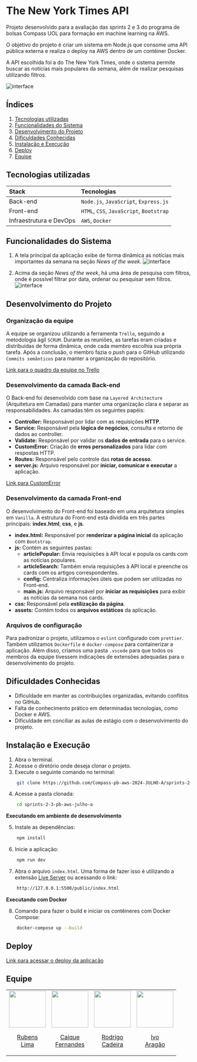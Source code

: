 # The New York Times API

Projeto desenvolvido para a avaliação das sprints 2 e 3 do programa de bolsas Compass UOL para formação em machine learning na AWS.

O objetivo do projeto é criar um sistema em Node.js que consome uma API pública externa e realiza o deploy na AWS dentro de um contêiner Docker.

A API escolhida foi a do The New York Times, onde o sistema permite buscar as notícias mais populares da semana, além de realizar pesquisas utilizando filtros.

![interface](https://live.staticflickr.com/65535/53930648062_34e371f9c7_h.jpg)

## Índices

1. [Tecnologias utilizadas](#tecnologias-utilizadas)
2. [Funcionalidades do Sistema](#funcionalidades-do-sistema)
3. [Desenvolvimento do Projeto](#desenvolvimento-do-projeto)
4. [Dificuldades Conhecidas](#dificuldades-conhecidas)
5. [Instalação e Execução](#instalação-e-execução)
6. [Deploy](#deploy)
7. [Equipe](#equipe)

## Tecnologias utilizadas

| Stack            | Tecnologias                             | 
| :--------------- | :-------------------------------------- |
| Back-end         | `Node.js`, `JavaScript`, `Express.js`   |
| Front-end        | `HTML`, `CSS`, `JavaScript`, `Bootstrap`| 
| Infraestrutura e DevOps | `AWS`, `Docker`                        | 

## Funcionalidades do Sistema

1. A tela principal da aplicação exibe de forma dinâmica as notícias mais importantes da semana na seção *News of the week*.
![interface](https://live.staticflickr.com/65535/53932267774_4fa45362c2_h.jpg)

2. Acima da seção *News of the week*, há uma área de pesquisa com filtros, onde é possível filtrar por data, ordenar ou pesquisar sem filtros.
![interface](https://live.staticflickr.com/65535/53932382770_fd533b8406_h.jpg)

## Desenvolvimento do Projeto

### Organização da equipe
A equipe se organizou utilizando a ferramenta `Trello`, seguindo a metodologia ágil `SCRUM`. Durante as reuniões, as tarefas eram criadas e distribuídas de forma dinâmica, onde cada membro escolhia sua própria tarefa. Após a conclusão, o membro fazia o *push* para o GitHub utilizando `Commits semânticos` para manter a organização do repositório.

[Link para o quadro da equipe no Trello](https://trello.com/invite/b/66a8dac8d51e1e89f636352d/ATTIe40537a430a2fbf44538e3dae1622ad0C46474B5/compass-pb-aws-2024-julho-a-sprints-2-3-pb-aws-julho-a)

### Desenvolvimento da camada Back-end
O Back-end foi desenvolvido com base na `Layered Architecture` (Arquitetura em Camadas) para manter uma organização clara e separar as responsabilidades. As camadas têm os seguintes papéis:

- **Controller:** Responsável por lidar com as requisições **HTTP**.
- **Service:** Responsável pela **lógica de negócios**, consulta e retorno de dados ao controller.
- **Validate:** Responsável por validar os **dados de entrada** para o service.
- **CustomError:** Criação de **erros personalizados** para lidar com respostas HTTP.
- **Routes:** Responsável pelo controle das **rotas de acesso**.
- **server.js:** Arquivo responsável por **iniciar, comunicar e executar** a aplicação.

[Link para CustomError](https://javascript.info/custom-errors)

### Desenvolvimento da camada Front-end
O desenvolvimento do Front-end foi baseado em uma arquitetura simples em `Vanilla`. A estrutura do Front-end está dividida em três partes principais: **index.html**, **css**, e **js**.

- **index.html:** Responsável por **renderizar a página inicial** da aplicação com `Bootstrap`.
- **js:** Contém as seguintes pastas:
    - **articlePopular:** Envia requisições à API local e popula os cards com as notícias populares.
    - **articleSearch:** Também envia requisições à API local e preenche os cards com os artigos correspondentes.
    - **config:** Centraliza informações úteis que podem ser utilizadas no Front-end.
    - **main.js:** Arquivo responsável por **iniciar as requisições** para exibir as notícias da semana nos cards.
- **css:** Responsável pela **estilização da página**.
- **assets:** Contém todos os **arquivos estáticos** da aplicação.

### Arquivos de configuração
Para padronizar o projeto, utilizamos o `eslint` configurado com `prettier`. Também utilizamos `Dockerfile` e `docker-compose` para containerizar a aplicação. Além disso, criamos uma pasta `.vscode` para que todos os membros da equipe tivessem indicações de extensões adequadas para o desenvolvimento do projeto.

## Dificuldades Conhecidas

- Dificuldade em manter as contribuições organizadas, evitando conflitos no GitHub.
- Falta de conhecimento prático em determinadas tecnologias, como Docker e AWS.
- Dificuldade em conciliar as aulas de estágio com o desenvolvimento do projeto.

## Instalação e Execução

1. Abra o terminal.
2. Acesse o diretório onde deseja clonar o projeto.
3. Execute o seguinte comando no terminal:

```bash
    git clone https://github.com/Compass-pb-aws-2024-JULHO-A/sprints-2-3-pb-aws-julho-a.git
```

4. Acesse a pasta clonada:

```bash
    cd sprints-2-3-pb-aws-julho-a
```

**Executando em ambiente de desenvolvimento**

5. Instale as dependências:

```bash
    npm install
```

6. Inicie a aplicação:

```bash
    npm run dev
```

7. Abra o arquivo `index.html`. Uma forma de fazer isso é utilizando a extensão [Live Server](https://marketplace.visualstudio.com/items?itemName=ritwickdey.LiveServer) ou acessando o link:

```bash
    http://127.0.0.1:5500/public/index.html
```

**Executando com Docker**

8. Comando para fazer o build e iniciar os contêineres com Docker Compose:

```bash
    docker-compose up --build
```

## Deploy

[Link para acessar o deploy da aplicação](http://127.0.0.1:5500/public/index.html)

## Equipe
<table align="center">
  <tr align="center">
    <td>
      <a href="https://github.com/RubensLFerreira">
        <img src="https://avatars.githubusercontent.com/RubensLFerreira" width=100 />
        <p>Rubens <br/>Lima</p>
      </a>
    </td>
    <td>
      <a href="https://github.com/Caiqueferlima">
        <img src="https://avatars.githubusercontent.com/u/130234796?v=4" width=100 />
        <p>Caíque <br/>Fernandes</p>
      </a>
    </td>
    <td>
      <a href="https://github.com/devrodrigocsoares">
        <img src="https://avatars.githubusercontent.com/u/63052661?v=4" width=100 />
        <p>Rodrigo <br/>Cadeira</p>
      </a>
    </td>
      <td>
      <a href="https://github.com/Ivo-Aragao">
        <img src="https://avatars.githubusercontent.com/u/105293872?v=4" width=100 />
        <p>Ivo <br/>Aragão</p>
      </a>
    </td>
  </tr>
</table>
